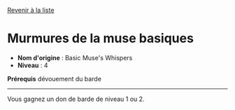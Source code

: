 [Revenir à la liste](list.md)

# Murmures de la muse basiques

 * **Nom d'origine** : Basic Muse's Whispers
 * **Niveau** : 4


<p><strong>Prérequis</strong> dévouement du barde</p>
<hr>
<p>Vous gagnez un don de barde de niveau 1 ou 2.</p>
